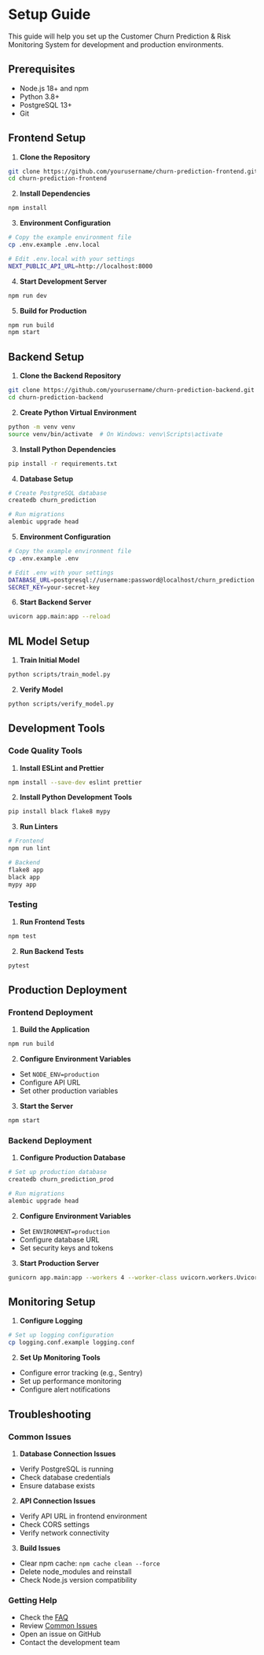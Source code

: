 # Setup Guide

This guide will help you set up the Customer Churn Prediction & Risk Monitoring System for development and production environments.

## Prerequisites

- Node.js 18+ and npm
- Python 3.8+
- PostgreSQL 13+
- Git

## Frontend Setup

1. **Clone the Repository**
```bash
git clone https://github.com/yourusername/churn-prediction-frontend.git
cd churn-prediction-frontend
```

2. **Install Dependencies**
```bash
npm install
```

3. **Environment Configuration**
```bash
# Copy the example environment file
cp .env.example .env.local

# Edit .env.local with your settings
NEXT_PUBLIC_API_URL=http://localhost:8000
```

4. **Start Development Server**
```bash
npm run dev
```

5. **Build for Production**
```bash
npm run build
npm start
```

## Backend Setup

1. **Clone the Backend Repository**
```bash
git clone https://github.com/yourusername/churn-prediction-backend.git
cd churn-prediction-backend
```

2. **Create Python Virtual Environment**
```bash
python -m venv venv
source venv/bin/activate  # On Windows: venv\Scripts\activate
```

3. **Install Python Dependencies**
```bash
pip install -r requirements.txt
```

4. **Database Setup**
```bash
# Create PostgreSQL database
createdb churn_prediction

# Run migrations
alembic upgrade head
```

5. **Environment Configuration**
```bash
# Copy the example environment file
cp .env.example .env

# Edit .env with your settings
DATABASE_URL=postgresql://username:password@localhost/churn_prediction
SECRET_KEY=your-secret-key
```

6. **Start Backend Server**
```bash
uvicorn app.main:app --reload
```

## ML Model Setup

1. **Train Initial Model**
```bash
python scripts/train_model.py
```

2. **Verify Model**
```bash
python scripts/verify_model.py
```

## Development Tools

### Code Quality Tools

1. **Install ESLint and Prettier**
```bash
npm install --save-dev eslint prettier
```

2. **Install Python Development Tools**
```bash
pip install black flake8 mypy
```

3. **Run Linters**
```bash
# Frontend
npm run lint

# Backend
flake8 app
black app
mypy app
```

### Testing

1. **Run Frontend Tests**
```bash
npm test
```

2. **Run Backend Tests**
```bash
pytest
```

## Production Deployment

### Frontend Deployment

1. **Build the Application**
```bash
npm run build
```

2. **Configure Environment Variables**
- Set `NODE_ENV=production`
- Configure API URL
- Set other production variables

3. **Start the Server**
```bash
npm start
```

### Backend Deployment

1. **Configure Production Database**
```bash
# Set up production database
createdb churn_prediction_prod

# Run migrations
alembic upgrade head
```

2. **Configure Environment Variables**
- Set `ENVIRONMENT=production`
- Configure database URL
- Set security keys and tokens

3. **Start Production Server**
```bash
gunicorn app.main:app --workers 4 --worker-class uvicorn.workers.UvicornWorker
```

## Monitoring Setup

1. **Configure Logging**
```bash
# Set up logging configuration
cp logging.conf.example logging.conf
```

2. **Set Up Monitoring Tools**
- Configure error tracking (e.g., Sentry)
- Set up performance monitoring
- Configure alert notifications

## Troubleshooting

### Common Issues

1. **Database Connection Issues**
- Verify PostgreSQL is running
- Check database credentials
- Ensure database exists

2. **API Connection Issues**
- Verify API URL in frontend environment
- Check CORS settings
- Verify network connectivity

3. **Build Issues**
- Clear npm cache: `npm cache clean --force`
- Delete node_modules and reinstall
- Check Node.js version compatibility

### Getting Help

- Check the [FAQ](FAQ.md)
- Review [Common Issues](COMMON_ISSUES.md)
- Open an issue on GitHub
- Contact the development team 